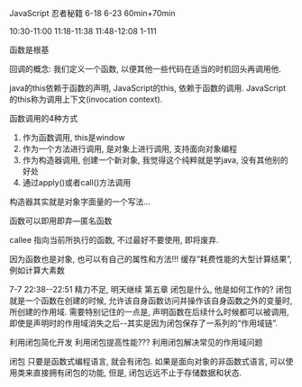 JavaScript 忍者秘籍
6-18
6-23 60min+70min

10:30-11:00 11:18-11:38 11:48-12:08
1-111

函数是根基

回调的概念: 我们定义一个函数, 以便其他一些代码在适当的时机回头再调用他.

java的this依赖于函数的声明, JavaScript的this, 依赖于函数的调用.
JavaScript的this称为调用上下文(invocation context).

函数调用的4种方式
1. 作为函数调用, this是window
2. 作为一个方法进行调用, 是对象上进行调用, 支持面向对象编程
3. 作为构造器调用, 创建一个新对象, 我觉得这个纯粹就是学java, 没有其他别的好处
4. 通过apply()或者call()方法调用


构造器其实就是对象字面量的一个写法…

函数可以即用即弃—匿名函数

callee 指向当前所执行的函数, 不过最好不要使用, 即将废弃.

因为函数也是对象, 也可以有自己的属性和方法!!!
缓存“耗费性能的大型计算结果”, 例如计算大素数

7-7
22:38--22:51 精力不足, 明天继续
第五章
闭包是什么, 他是如何工作的?
闭包就是一个函数在创建的时候, 允许该自身函数访问并操作该自身函数之外的变量时, 所创建的作用域.
需要特别记住的一点是, 声明函数在后续什么时候都可以被调用, 即使是声明时的作用域消失之后--其实是因为闭包保存了一系列的“作用域链”.

利用闭包简化开发
利用闭包提高性能???
利用闭包解决常见的作用域问题

闭包
只要是函数式编程语言, 就会有闭包.
如果是面向对象的非函数式语言, 可以使用类来直接拥有闭包的功能, 但是, 闭包远远不止于存储数据和状态.

